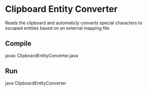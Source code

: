 # Clipboard Entity Converter
Reads the clipboard and automaticly converts special characters to escaped entities based on an external mapping file.

## Compile
javac ClipboardEntityConverter.java

## Run
java ClipboardEntityConverter 
